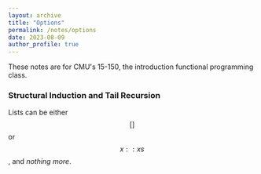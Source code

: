 ```yaml
---
layout: archive
title: "Options"
permalink: /notes/options
date: 2023-08-09
author_profile: true
---
```


These notes are for CMU's 15-150, the introduction functional programming class. 

### Structural Induction and Tail Recursion 

Lists can be either $$[]$$ or $$x :: xs$$, and _nothing more_. 